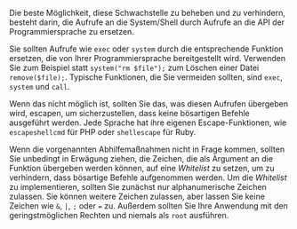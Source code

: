 Die beste Möglichkeit, diese Schwachstelle zu beheben und zu verhindern, besteht darin, die Aufrufe an die System/Shell durch Aufrufe an die API der Programmiersprache zu ersetzen. 

Sie sollten Aufrufe wie `exec` oder `system` durch die entsprechende Funktion ersetzen, die von Ihrer Programmiersprache bereitgestellt wird. Verwenden Sie zum Beispiel statt `system("rm $file");` zum Löschen einer Datei `remove($file);`. Typische Funktionen, die Sie vermeiden sollten, sind `exec`, `system` und `call`.

Wenn das nicht möglich ist, sollten Sie das, was diesen Aufrufen übergeben wird, escapen, um sicherzustellen, dass keine bösartigen Befehle ausgeführt werden. Jede Sprache hat ihre eigenen Escape-Funktionen, wie `escapeshellcmd` für PHP oder `shellescape` für Ruby.

Wenn die vorgenannten Abhilfemaßnahmen nicht in Frage kommen, sollten Sie unbedingt in Erwägung ziehen, die Zeichen, die als Argument an die Funktion übergeben werden können, auf eine _Whitelist_ zu setzen, um zu verhindern, dass bösartige Befehle aufgenommen werden. Um die _Whitelist_ zu implementieren, sollten Sie zunächst nur alphanumerische Zeichen zulassen. Sie können weitere Zeichen zulassen, aber lassen Sie keine Zeichen wie `&`, `|`, `;` oder `=` zu. Außerdem sollten Sie Ihre Anwendung mit den geringstmöglichen Rechten und niemals als `root` ausführen.
